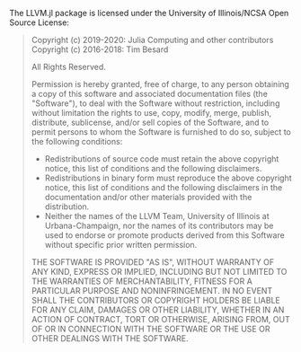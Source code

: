 The LLVM.jl package is licensed under the University of Illinois/NCSA Open Source License:

> Copyright (c) 2019-2020: Julia Computing and other contributors
> Copyright (c) 2016-2018: Tim Besard
>
> All Rights Reserved.
>
> Permission is hereby granted, free of charge, to any person obtaining a copy of this
> software and associated documentation files (the "Software"), to deal with the Software
> without restriction, including without limitation the rights to use, copy, modify, merge,
> publish, distribute, sublicense, and/or sell copies of the Software, and to permit persons
> to whom the Software is furnished to do so, subject to the following conditions:
>
> * Redistributions of source code must retain the above copyright notice, this list of
>   conditions and the following disclaimers.
> * Redistributions in binary form must reproduce the above copyright notice, this list of
>   conditions and the following disclaimers in the documentation and/or other materials
>   provided with the distribution.
> * Neither the names of the LLVM Team, University of Illinois at Urbana-Champaign, nor the
>   names of its contributors may be used to endorse or promote products derived from this
>   Software without specific prior written permission.
>
> THE SOFTWARE IS PROVIDED "AS IS", WITHOUT WARRANTY OF ANY KIND, EXPRESS OR IMPLIED,
> INCLUDING BUT NOT LIMITED TO THE WARRANTIES OF MERCHANTABILITY, FITNESS FOR A PARTICULAR
> PURPOSE AND NONINFRINGEMENT. IN NO EVENT SHALL THE CONTRIBUTORS OR COPYRIGHT HOLDERS BE
> LIABLE FOR ANY CLAIM, DAMAGES OR OTHER LIABILITY, WHETHER IN AN ACTION OF CONTRACT, TORT OR
> OTHERWISE, ARISING FROM, OUT OF OR IN CONNECTION WITH THE SOFTWARE OR THE USE OR OTHER
> DEALINGS WITH THE SOFTWARE.
